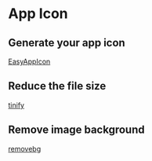 # App Icon

## Generate your app icon

[EasyAppIcon](https://easyappicon.com/)

## Reduce the file size

[tinify](https://tinypng.com/)

## Remove image background

[removebg](https://www.remove.bg/)
